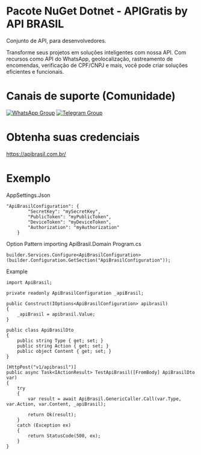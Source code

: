 # Pacote NuGet Dotnet - APIGratis by API BRASIL
Conjunto de API, para desenvolvedores.

Transforme seus projetos em soluções inteligentes com nossa API. Com recursos como API do WhatsApp, geolocalização, rastreamento de encomendas, verificação de CPF/CNPJ e mais, você pode criar soluções eficientes e funcionais.

# Canais de suporte (Comunidade)
[![WhatsApp Group](https://img.shields.io/badge/WhatsApp-Group-25D366?logo=whatsapp)](https://chat.whatsapp.com/KsxrUGIPWvUBYAjI1ogaGs)
[![Telegram Group](https://img.shields.io/badge/Telegram-Group-32AFED?logo=telegram)](https://t.me/apigratisoficial)

# Obtenha suas credenciais
https://apibrasil.com.br/

# Exemplo 

AppSettings.Json
```
"ApiBrasilConfiguration": {
        "SecretKey": "mySecretKey",
        "PublicToken": "myPublicToken",
        "DeviceToken": "myDeviceToken",
        "Authorization": "myAuthorization"
    }
```

Option Pattern importing ApiBrasil.Domain
Program.cs
```
builder.Services.Configure<ApiBrasilConfiguration>(builder.Configuration.GetSection("ApiBrasilConfiguration"));
```

Example
```
import ApiBrasil;

private readonly ApiBrasilConfiguration _apiBrasil;

public Construct(IOptions<ApiBrasilConfiguration> apibrasil)
{
    _apiBrasil = apibrasil.Value;
}

public class ApiBrasilDto
{
    public string Type { get; set; }
    public string Action { get; set; }
    public object Content { get; set; }
}

[HttpPost("v1/apibrasil")]
public async Task<IActionResult> TestApiBrasil([FromBody] ApiBrasilDto var)
{
    try
    {
        var result = await ApiBrasil.GenericCaller.Call(var.Type, var.Action, var.Content, _apiBrasil);

        return Ok(result);
    }
    catch (Exception ex)
    {
        return StatusCode(500, ex);
    }
}
```
